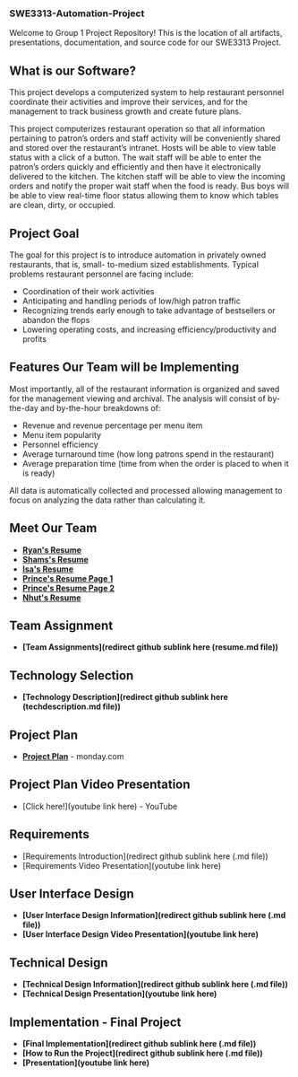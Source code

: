 ### SWE3313-Automation-Project

Welcome to Group 1 Project Repository! This is the location of all artifacts, presentations, documentation, and source code for our SWE3313 Project.

## What is our Software?
This project develops a computerized system to help restaurant personnel coordinate their
activities and improve their services, and for the management to track business growth and create
future plans.

This project computerizes restaurant operation so that all information pertaining to patron’s
orders and staff activity will be conveniently shared and stored over the restaurant’s intranet.
Hosts will be able to view table status with a click of a button. The wait staff will be able to enter
the patron’s orders quickly and efficiently and then have it electronically delivered to the
kitchen. The kitchen staff will be able to view the incoming orders and notify the proper wait
staff when the food is ready. Bus boys will be able to view real-time floor status allowing them
to know which tables are clean, dirty, or occupied.

## Project Goal
The goal for this project is to introduce automation in privately owned restaurants, that is, small-
to-medium sized establishments. Typical problems restaurant personnel are facing include:
* Coordination of their work activities
* Anticipating and handling periods of low/high patron traffic
* Recognizing trends early enough to take advantage of bestsellers or abandon the flops
* Lowering operating costs, and increasing efficiency/productivity and profits

## Features Our Team will be Implementing
Most importantly, all of the restaurant information is organized and saved for the management
viewing and archival. The analysis will consist of by-the-day and by-the-hour breakdowns of:
* Revenue and revenue percentage per menu item
* Menu item popularity
* Personnel efficiency
* Average turnaround time (how long patrons spend in the restaurant)
* Average preparation time (time from when the order is placed to when it is ready)
  
All data is automatically collected and processed allowing management to focus on analyzing the
data rather than calculating it.

## Meet Our Team
* __[Ryan's Resume](https://github.com/RyanTren/SWE3313-Automation-Project/blob/main/Team%20Resumes/ryansresume.md)__ 
* __[Shams's Resume](https://github.com/RyanTren/SWE3313-Automation-Project/blob/main/Team%20Resumes/shamsresume.md)__
* __[Isa's Resume](https://github.com/RyanTren/SWE3313-Automation-Project/blob/main/Team%20Resumes/isasresume.md)__
* __[Prince's Resume Page 1](https://github.com/RyanTren/SWE3313-Automation-Project/blob/main/Team%20Resumes/princesresume1.md)__
* __[Prince's Resume Page 2](https://github.com/RyanTren/SWE3313-Automation-Project/blob/main/Team%20Resumes/princesresume2.md)__
* __[Nhut's Resume](https://github.com/RyanTren/SWE3313-Automation-Project/blob/main/Team%20Resumes/nhutsresume.md)__

## Team Assignment
* __[Team Assignments](redirect github sublink here (resume.md file))__
## Technology Selection
* __[Technology Description](redirect github sublink here (techdescription.md file))__

## Project Plan
* __[Project Plan](https://github.com/RyanTren/SWE3313-Automation-Project/blob/main/Project%20Plan/SWE3313-Group_1-Automation_of_J's_Restaurant.pdf)__ - monday.com


## Project Plan Video Presentation
 * [Click here!](youtube link here) - YouTube

## Requirements 
* [Requirements Introduction](redirect github sublink here (.md file))
* [Requirements Video Presentation](youtube link here)

## User Interface Design
* __[User Interface Design Information](redirect github sublink here (.md file))__
* __[User Interface Design Video Presentation](youtube link here)__

## Technical Design
* __[Technical Design Information](redirect github sublink here (.md file))__
* __[Technical Design Presentation](youtube link here)__

## Implementation - Final Project
* __[Final Implementation](redirect github sublink here (.md file))__
* __[How to Run the Project](redirect github sublink here (.md file))__
* __[Presentation](youtube link here)__
